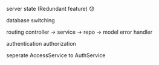 server state (Redundant feature) 😓

database switching

routing
controller -> service -> repo -> model 
error handler

authentication
authorization

seperate AccessService to AuthService
